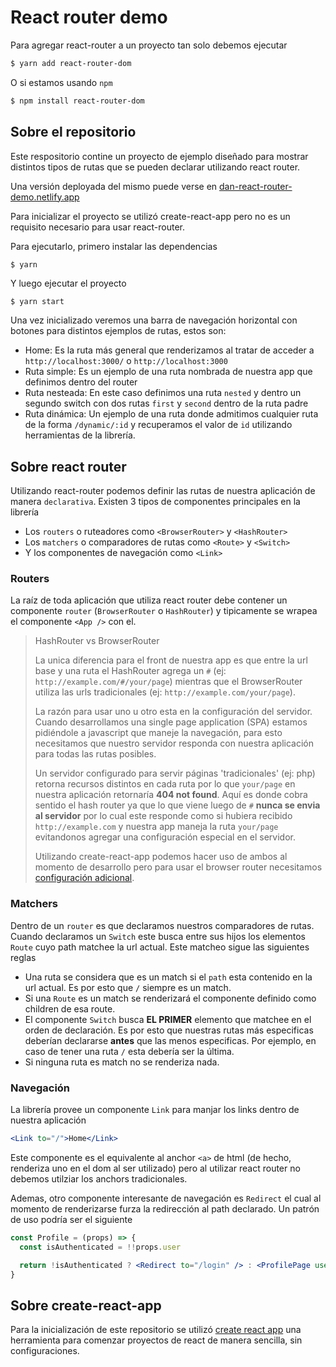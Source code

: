 # React router demo

Para agregar react-router a un proyecto tan solo debemos ejecutar
```bash
$ yarn add react-router-dom
```

O si estamos usando `npm`

```bash
$ npm install react-router-dom
```
## Sobre el repositorio

Este respositorio contine un proyecto de ejemplo diseñado para mostrar distintos tipos de rutas que se pueden declarar utilizando react router. 

Una versión deployada del mismo puede verse en [dan-react-router-demo.netlify.app](dan-react-router-demo.netlify.app)

Para inicializar el proyecto se utilizó create-react-app pero no es un requisito necesario para usar react-router.

Para ejecutarlo, primero instalar las dependencias
```bash
$ yarn
```

Y luego ejecutar el proyecto
```
$ yarn start
```

Una vez inicializado veremos una barra de navegación horizontal con botones para distintos ejemplos de rutas, estos son:

- Home: Es la ruta más general que renderizamos al tratar de acceder a `http://localhost:3000/` o `http://localhost:3000`
- Ruta simple: Es un ejemplo de una ruta nombrada de nuestra app que definimos dentro del router
- Ruta nesteada: En este caso definimos una ruta `nested` y dentro un segundo switch con dos rutas `first` y `second` dentro de la ruta padre
- Ruta dinámica: Un ejemplo de una ruta donde admitimos cualquier ruta de la forma `/dynamic/:id` y recuperamos el valor de `id` utilizando herramientas de la librería.

## Sobre react router

Utilizando react-router podemos definir las rutas de nuestra aplicación de manera `declarativa`. Existen 3 tipos de componentes principales en la librería

- Los `routers` o ruteadores como `<BrowserRouter>` y `<HashRouter>`
- Los `matchers` o comparadores de rutas como `<Route>` y `<Switch>`
- Y los componentes de navegación como `<Link>`


### Routers
La raíz de toda aplicación que utiliza react router debe contener un componente `router`  (`BrowserRouter` o `HashRouter`) y tipicamente se wrapea el componente `<App />` con el.

> HashRouter vs BrowserRouter
>
> La unica diferencia para el front de nuestra app es que entre la url base y una ruta el HashRouter agrega un `#` (ej: `http://example.com/#/your/page`) mientras que el BrowserRouter utiliza las urls tradicionales (ej: `http://example.com/your/page`). 
>
> La razón para usar uno u otro esta en la configuración del servidor. Cuando desarrollamos una single page application (SPA) estamos pidiéndole a javascript que maneje la navegación, para esto necesitamos que nuestro servidor responda con nuestra aplicación para todas las rutas posibles.
>
> Un servidor configurado para servir páginas 'tradicionales' (ej: php) retorna recursos distintos en cada ruta por lo que `your/page` en nuestra aplicación retornaría **404 not found**. Aquí es donde cobra sentido el hash router ya que lo que viene luego de `#` **nunca se envia al servidor** por lo cual este responde como si hubiera recibido `http://example.com` y nuestra app maneja la ruta `your/page` evitandonos agregar una configuración especial en el servidor.
> 
> Utilizando create-react-app podemos hacer uso de ambos al momento de desarrollo pero para usar el browser router necesitamos [configuración adicional](https://create-react-app.dev/docs/deployment/#serving-apps-with-client-side-routing).

### Matchers
Dentro de un `router` es que declaramos nuestros comparadores de rutas. Cuando declaramos un `Switch` este busca entre sus hijos los elementos `Route` cuyo path matchee la url actual. Este matcheo sigue las siguientes reglas

- Una ruta se considera que es un match si el `path` esta contenido en la url actual. Es por esto que `/` siempre es un match.
- Si una `Route` es un match se renderizará el componente definido como children de esa route.
- El componente `Switch` busca **EL PRIMER** elemento que matchee en el orden de declaración. Es por esto que nuestras rutas más especificas deberían declararse **antes** que las menos especificas. Por ejemplo, en caso de tener una ruta `/` esta debería ser la última.
- Si ninguna ruta es match no se renderiza nada.

### Navegación

La librería provee un componente `Link` para manjar los links dentro de nuestra aplicación

```jsx
<Link to="/">Home</Link>
```

Este componente es el equivalente al anchor `<a>` de html (de hecho, renderiza uno en el dom al ser utilizado) pero al utilizar react router no debemos utilziar los anchors tradicionales.

Ademas, otro componente interesante de navegación es `Redirect` el cual al momento de renderizarse furza la redirección al path declarado. Un patrón de uso podría ser el siguiente

```jsx
const Profile = (props) => {
  const isAuthenticated = !!props.user

  return !isAuthenticated ? <Redirect to="/login" /> : <ProfilePage user={props.user} />
}
```
## Sobre create-react-app
Para la inicialización de este repositorio se utilizó [create react app](https://create-react-app.dev/) una herramienta para comenzar proyectos de react de manera sencilla, sin configuraciones.